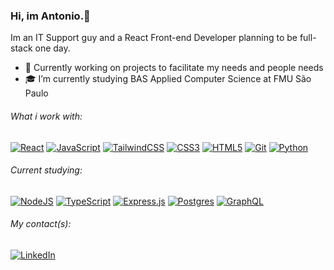 ### Hi, im Antonio.👋

Im an IT Support guy and a React Front-end Developer planning to be full-stack one day.
- 📖 Currently working on projects to facilitate my needs and people needs
- 🎓 I’m currently studying BAS Applied Computer Science at FMU São Paulo

###### What i work with:
[![React](https://img.shields.io/badge/react-%2320232a.svg?style=for-the-badge&logo=react&logoColor=%2361DAFB)]()  [![JavaScript](https://img.shields.io/badge/javascript-%23323330.svg?style=for-the-badge&logo=javascript&logoColor=%23F7DF1E)]()  [![TailwindCSS](https://img.shields.io/badge/tailwindcss-%2338B2AC.svg?style=for-the-badge&logo=tailwind-css&logoColor=white)]()  [![CSS3](https://img.shields.io/badge/css3-%231572B6.svg?style=for-the-badge&logo=css3&logoColor=white)]()  [![HTML5](https://img.shields.io/badge/html5-%23E34F26.svg?style=for-the-badge&logo=html5&logoColor=white)]()  [![Git](https://img.shields.io/badge/git-%23F05033.svg?style=for-the-badge&logo=git&logoColor=white)]()  [![Python](https://img.shields.io/badge/python-3670A0?style=for-the-badge&logo=python&logoColor=ffdd54)]()
###### Current studying:
[![NodeJS](https://img.shields.io/badge/node.js-6DA55F?style=for-the-badge&logo=node.js&logoColor=white)]() [![TypeScript](https://img.shields.io/badge/typescript-%23007ACC.svg?style=for-the-badge&logo=typescript&logoColor=white)]() [![Express.js](https://img.shields.io/badge/express.js-%23404d59.svg?style=for-the-badge&logo=express&logoColor=%2361DAFB)]() [![Postgres](https://img.shields.io/badge/postgres-%23316192.svg?style=for-the-badge&logo=postgresql&logoColor=white)]() [![GraphQL](https://img.shields.io/badge/-GraphQL-E10098?style=for-the-badge&logo=graphql&logoColor=white)]()

###### My contact(s):
[![LinkedIn](https://img.shields.io/badge/linkedin-%230077B5.svg?style=for-the-badge&logo=linkedin&logoColor=white)](https://www.linkedin.com/in/acpereiraz)
